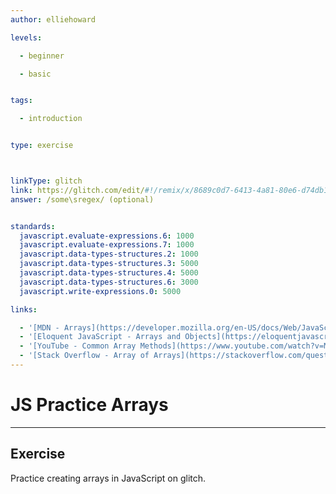 ```yaml
---
author: elliehoward

levels:

  - beginner

  - basic


tags:

  - introduction


type: exercise



linkType: glitch
link: https://glitch.com/edit/#!/remix/x/8689c0d7-6413-4a81-80e6-d74db161c356
answer: /some\sregex/ (optional)


standards:
  javascript.evaluate-expressions.6: 1000
  javascript.evaluate-expressions.7: 1000
  javascript.data-types-structures.2: 1000
  javascript.data-types-structures.3: 5000
  javascript.data-types-structures.4: 5000
  javascript.data-types-structures.6: 3000
  javascript.write-expressions.0: 5000

links:

  - '[MDN - Arrays](https://developer.mozilla.org/en-US/docs/Web/JavaScript/Reference/Global_Objects/Array)'
  - '[Eloquent JavaScript - Arrays and Objects](https://eloquentjavascript.net/04_data.html)'
  - '[YouTube - Common Array Methods](https://www.youtube.com/watch?v=MeZVVxLn26E)'
  - '[Stack Overflow - Array of Arrays](https://stackoverflow.com/questions/38192388/list-of-arrays-in-javascript)'
---
```

# JS Practice Arrays
---

## Exercise


Practice creating arrays in JavaScript on glitch.
